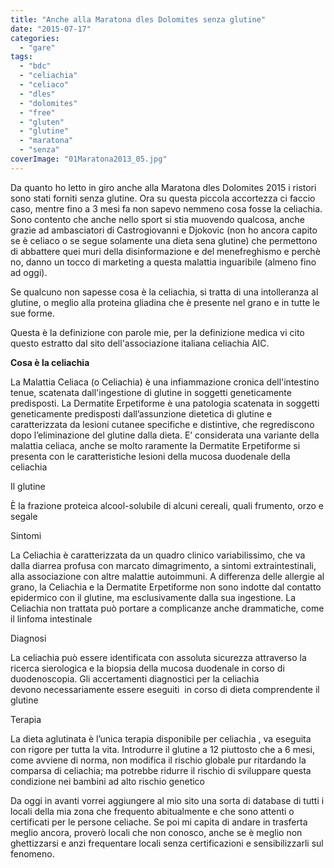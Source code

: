 ```yaml
---
title: "Anche alla Maratona dles Dolomites senza glutine"
date: "2015-07-17"
categories: 
  - "gare"
tags: 
  - "bdc"
  - "celiachia"
  - "celiaco"
  - "dles"
  - "dolomites"
  - "free"
  - "gluten"
  - "glutine"
  - "maratona"
  - "senza"
coverImage: "01Maratona2013_05.jpg"
---
```


Da quanto ho letto in giro anche alla Maratona dles Dolomites 2015 i ristori sono stati forniti senza glutine. Ora su questa piccola accortezza ci faccio caso, mentre fino a 3 mesi fa non sapevo nemmeno cosa fosse la celiachia. Sono contento che anche nello sport si stia muovendo qualcosa, anche grazie ad ambasciatori di Castrogiovanni e Djokovic (non ho ancora capito se è celiaco o se segue solamente una dieta sena glutine) che permettono di abbattere quei muri della disinformazione e del menefreghismo e perchè no, danno un tocco di marketing a questa malattia inguaribile (almeno fino ad oggi).

Se qualcuno non sapesse cosa è la celiachia, si tratta di una intolleranza al glutine, o meglio alla proteina gliadina che è presente nel grano e in tutte le sue forme.

Questa è la definizione con parole mie, per la definizione medica vi cito questo estratto dal sito dell'associazione italiana celiachia AIC.

**Cosa è la celiachia**

La Malattia Celiaca (o Celiachia) è una infiammazione cronica dell'intestino tenue, scatenata dall'ingestione di glutine in soggetti geneticamente predisposti. La Dermatite Erpetiforme è una patologia scatenata in soggetti geneticamente predisposti dall’assunzione dietetica di glutine e caratterizzata da lesioni cutanee specifiche e distintive, che regrediscono dopo l’eliminazione del glutine dalla dieta. E’ considerata una variante della malattia celiaca, anche se molto raramente la Dermatite Erpetiforme si presenta con le caratteristiche lesioni della mucosa duodenale della celiachia

Il glutine

È la frazione proteica alcool-solubile di alcuni cereali, quali frumento, orzo e segale

Sintomi

La Celiachia è caratterizzata da un quadro clinico variabilissimo, che va dalla diarrea profusa con marcato dimagrimento, a sintomi extraintestinali, alla associazione con altre malattie autoimmuni. A differenza delle allergie al grano, la Celiachia e la Dermatite Erpetiforme non sono indotte dal contatto epidermico con il glutine, ma esclusivamente dalla sua ingestione. La Celiachia non trattata può portare a complicanze anche drammatiche, come il linfoma intestinale

Diagnosi

La celiachia può essere identificata con assoluta sicurezza attraverso la ricerca sierologica e la biopsia della mucosa duodenale in corso di duodenoscopia. Gli accertamenti diagnostici per la celiachia devono necessariamente essere eseguiti  in corso di dieta comprendente il glutine

Terapia

La dieta aglutinata è l’unica terapia disponibile per celiachia , va eseguita con rigore per tutta la vita. Introdurre il glutine a 12 piuttosto che a 6 mesi, come avviene di norma, non modifica il rischio globale pur ritardando la comparsa di celiachia; ma potrebbe ridurre il rischio di sviluppa­re questa condizione nei bambini ad alto rischio gene­tico

Da oggi in avanti vorrei aggiungere al mio sito una sorta di database di tutti i locali della mia zona che frequento abitualmente e che sono attenti o certificati per le persone celiache. Se poi mi capita di andare in trasferta meglio ancora, proverò locali che non conosco, anche se è meglio non ghettizzarsi e anzi frequentare locali senza certificazioni e sensibilizzarli sul fenomeno.
